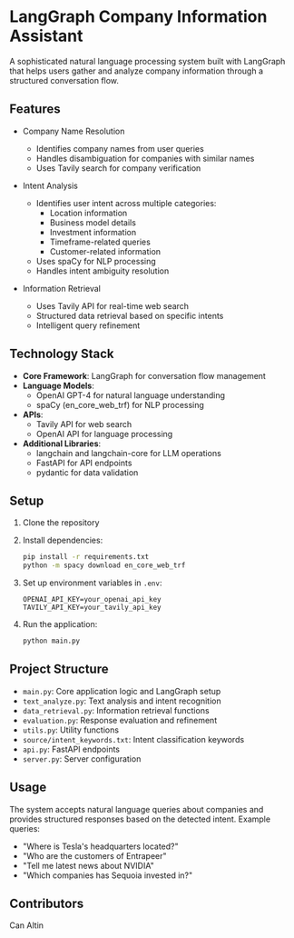 # LangGraph Company Information Assistant

A sophisticated natural language processing system built with LangGraph that helps users gather and analyze company information through a structured conversation flow.

## Features

- Company Name Resolution
  - Identifies company names from user queries
  - Handles disambiguation for companies with similar names
  - Uses Tavily search for company verification

- Intent Analysis
  - Identifies user intent across multiple categories:
    - Location information
    - Business model details
    - Investment information
    - Timeframe-related queries
    - Customer-related information
  - Uses spaCy for NLP processing
  - Handles intent ambiguity resolution

- Information Retrieval
  - Uses Tavily API for real-time web search
  - Structured data retrieval based on specific intents
  - Intelligent query refinement

## Technology Stack

- **Core Framework**: LangGraph for conversation flow management
- **Language Models**: 
  - OpenAI GPT-4 for natural language understanding
  - spaCy (en_core_web_trf) for NLP processing
- **APIs**:
  - Tavily API for web search
  - OpenAI API for language processing
- **Additional Libraries**:
  - langchain and langchain-core for LLM operations
  - FastAPI for API endpoints
  - pydantic for data validation

## Setup

1. Clone the repository
2. Install dependencies:
   ```bash
   pip install -r requirements.txt
   python -m spacy download en_core_web_trf
   ```

3. Set up environment variables in `.env`:
   ```
   OPENAI_API_KEY=your_openai_api_key
   TAVILY_API_KEY=your_tavily_api_key
   ```

4. Run the application:
   ```bash
   python main.py
   ```

## Project Structure

- `main.py`: Core application logic and LangGraph setup
- `text_analyze.py`: Text analysis and intent recognition
- `data_retrieval.py`: Information retrieval functions
- `evaluation.py`: Response evaluation and refinement
- `utils.py`: Utility functions
- `source/intent_keywords.txt`: Intent classification keywords
- `api.py`: FastAPI endpoints
- `server.py`: Server configuration

## Usage

The system accepts natural language queries about companies and provides structured responses based on the detected intent. Example queries:

- "Where is Tesla's headquarters located?"
- "Who are the customers of Entrapeer"
- "Tell me latest news about NVIDIA"
- "Which companies has Sequoia invested in?"


## Contributors

Can Altin